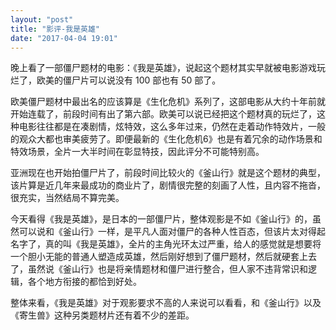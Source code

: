 ```yaml
---
layout: "post"
title: "影评-我是英雄"
date: "2017-04-04 19:01"
---
```


晚上看了一部僵尸题材的电影：《我是英雄》，说起这个题材其实早就被电影游戏玩烂了，欧美的僵尸片可以说没有 100 部也有 50 部了。

欧美僵尸题材中最出名的应该算是《生化危机》系列了，这部电影从大约十年前就开始连载了，前段时间有出了第六部。欧美可以说已经把这个题材真的玩烂了，这种电影往往都是在凑剧情，炫特效，这么多年过来，仍然在走着动作特效片，一般的观众大都也审美疲劳了。即便最新的《生化危机6》也是有着冗余的动作场景和特效场景，全片一大半时间在彰显特技，因此评分不可能特别高。

<!-- more -->

亚洲现在也开始拍僵尸片了，前段时间比较火的《釜山行》就是这个题材的典型，该片算是近几年来最成功的商业片了，剧情很完整的刻画了人性，且内容不拖沓，很充实，当然结局不算完美。

今天看得《我是英雄》，是日本的一部僵尸片，整体观影是不如《釜山行》的，虽然可以说和《釜山行》一样，是平凡人面对僵尸的各种人性百态，但该片太对得起名字了，真的叫《我是英雄》，全片的主角光环太过严重，给人的感觉就是想要将一个胆小无能的普通人塑造成英雄，然后刚好想到了僵尸题材，然后就硬套上去了，虽然说《釜山行》也是将亲情题材和僵尸进行整合，但人家不违背常识和逻辑，各个地方衔接的都恰到好处。

整体来看，《我是英雄》对于观影要求不高的人来说可以看看，和《釜山行》以及《寄生兽》这种另类题材片还有着不少的差距。
